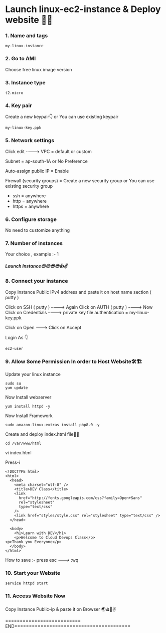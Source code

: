 # Launch linux-ec2-instance & Deploy website 👨‍💻


### 1. Name and tags

```
my-linux-instance
```

### 2. Go to AMI

Choose free linux image version


### 3. Instance type

```
t2.micro
```

### 4. Key pair

Create a new keypair👇  or You can use existing keypair

```
my-linux-key.ppk
```

### 5. Network settings

Click edit  ---->   VPC = default or custom

Subnet  = ap-south-1A  or No Preference

Auto-assign public IP  =  Enable

Firewall (security groups)  =  Create a new security group   or You can use existing security group

- ssh   =  anywhere
- http  =  anywhere
- https =  anywhere

### 6. Configure storage

No need to customize anything

### 7. Number of instances

Your choice , example :- 1

##### Launch Instance😊😊😎😎👍✌️


### 8. Connect your instance

Copy Instance Public IPv4 address  and paste it on host name section ( putty )

Click on SSH ( putty )  ---->  Again Click on AUTH  ( putty )   ---->  Now Click on Credentials   ---->  private key file authentication = my-linux-key.ppk

Click on Open  --->  Click on Accept

Login As 👇

```
ec2-user
```

### 9. Allow Some Permission In order to Host Website🛠️🏗️

Update your linux instance

```
sudo su
yum update
```

Now Install webserver

```
yum install httpd -y
```


Now Install Framework

```
sudo amazon-linux-extras install php8.0 -y
```


Create and deploy index.html file📄📜

```
cd /var/www/html
```

vi index.html

Press-i

```
<!DOCTYPE html>
<html>
  <head>
    <meta charset="utf-8" />
    <title>DEV Class</title>
    <link
      href="http://fonts.googleapis.com/css?family=Open+Sans"
      rel="stylesheet"
      type="text/css"
    />
    <link href="styles/style.css" rel="stylesheet" type="text/css" />
  </head>

  <body>
    <h1>Learn with DEV</h1>
    <p>Welcome to Cloud Devops Class</p>
<p>Thank you Everyone</p>
  </body>
</html>
```

How to save :-  press esc  --->  :wq


### 10. Start your Website

```
service httpd start
```

### 11. Access Website Now


Copy Instance Public-ip & paste it on Browser 🌏⛳🚀✌️


========================== END========================================
